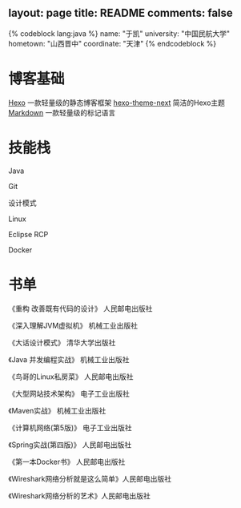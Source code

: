 layout: page
title: README
comments: false
---
{% codeblock lang:java %}
 name: "于凯"
 university: "中国民航大学"
 hometown: "山西晋中"
 coordinate: "天津"
{% endcodeblock %}

# 博客基础

[Hexo](https://hexo.io/) 一款轻量级的静态博客框架
[hexo-theme-next](https://github.com/iissnan/hexo-theme-next) 简洁的Hexo主题
[Markdown](https://www.gitbook.com/book/noahsoft/-makedown/details) 一款轻量级的标记语言

# 技能栈

Java

Git

设计模式

Linux

Eclipse RCP

Docker

# 书单

《重构 改善既有代码的设计》  人民邮电出版社

《深入理解JVM虚拟机》  机械工业出版社

《大话设计模式》  清华大学出版社  

《Java 并发编程实战》 机械工业出版社

《鸟哥的Linux私房菜》 人民邮电出版社
 
《大型网站技术架构》 电子工业出版社

《Maven实战》 机械工业出版社

《计算机网络(第5版)》 电子工业出版社

《Spring实战(第四版)》 人民邮电出版社

《第一本Docker书》 人民邮电出版社

《Wireshark网络分析就是这么简单》人民邮电出版社

《Wireshark网络分析的艺术》人民邮电出版社

